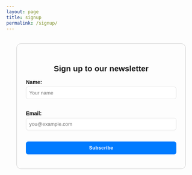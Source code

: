 ```yaml
---
layout: page
title: signup
permalink: /signup/
---
```


<!-- Blog Sign-up Form -->
<style>
.signup-form {
  max-width: 400px;
  margin: 2rem auto;
  padding: 1.5rem;
  border: 1px solid #ccc;
  border-radius: 12px;
  font-family: sans-serif;
}
.signup-form h2 {
  text-align: center;
  margin-bottom: 1rem;
}
.signup-form label {
  display: block;
  margin-bottom: 0.25rem;
  font-weight: bold;
}
.signup-form input {
  width: 100%;
  padding: 0.5rem;
  margin-bottom: 1rem;
  border-radius: 6px;
  border: 1px solid #ddd;
}
.signup-form button {
  width: 100%;
  padding: 0.6rem;
  background-color: #007bff;
  color: white;
  font-weight: bold;
  border: none;
  border-radius: 6px;
  cursor: pointer;
}
.signup-form button:hover {
  background-color: #0056b3;
}
</style>

<form class="signup-form" action="https://script.google.com/macros/s/AKfycbzW8YJ3ZRjmYg8-qqXYFOjzxTdlJ2ufpWvrVhIPZlWV6joJ5-cOFepbGTDGP8d_wL0J/exec" method="post">
  <h2>Sign up to our newsletter</h2>
  <label for="name">Name:</label>
  <input type="text" id="name" name="name" placeholder="Your name" required>

  <label for="email">Email:</label>
  <input type="email" id="email" name="email" placeholder="you@example.com" required>

  <button type="submit">Subscribe</button>
</form>